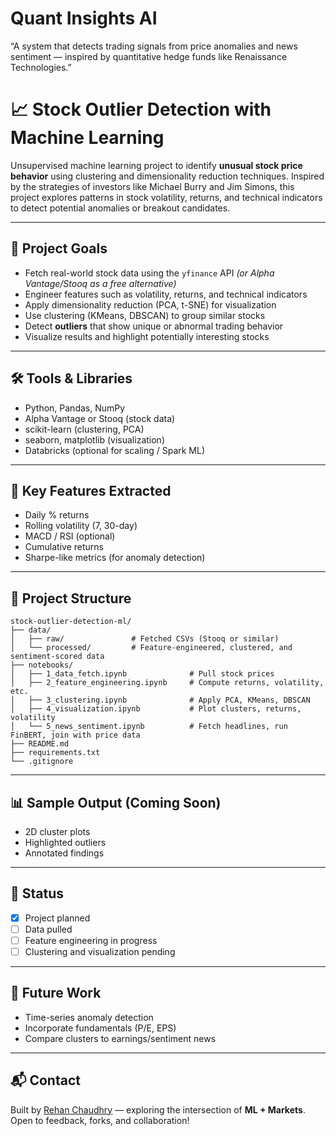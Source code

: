 # Quant Insights AI

“A system that detects trading signals from price anomalies and news sentiment — inspired by quantitative hedge funds like Renaissance Technologies.”

# 📈 Stock Outlier Detection with Machine Learning

Unsupervised machine learning project to identify **unusual stock price behavior** using clustering and dimensionality reduction techniques. Inspired by the strategies of investors like Michael Burry and Jim Simons, this project explores patterns in stock volatility, returns, and technical indicators to detect potential anomalies or breakout candidates.

---

## 🚀 Project Goals

- Fetch real-world stock data using the `yfinance` API *(or Alpha Vantage/Stooq as a free alternative)*
- Engineer features such as volatility, returns, and technical indicators
- Apply dimensionality reduction (PCA, t-SNE) for visualization
- Use clustering (KMeans, DBSCAN) to group similar stocks
- Detect **outliers** that show unique or abnormal trading behavior
- Visualize results and highlight potentially interesting stocks

---

## 🛠️ Tools & Libraries

- Python, Pandas, NumPy
- Alpha Vantage or Stooq (stock data)
- scikit-learn (clustering, PCA)
- seaborn, matplotlib (visualization)
- Databricks (optional for scaling / Spark ML)

---

## 🧠 Key Features Extracted

- Daily % returns
- Rolling volatility (7, 30-day)
- MACD / RSI (optional)
- Cumulative returns
- Sharpe-like metrics (for anomaly detection)

---

## 📁 Project Structure

```
stock-outlier-detection-ml/
├── data/
│   ├── raw/               # Fetched CSVs (Stooq or similar)
│   └── processed/         # Feature-engineered, clustered, and sentiment-scored data
├── notebooks/
│   ├── 1_data_fetch.ipynb              # Pull stock prices
│   ├── 2_feature_engineering.ipynb     # Compute returns, volatility, etc.
│   ├── 3_clustering.ipynb              # Apply PCA, KMeans, DBSCAN
│   ├── 4_visualization.ipynb           # Plot clusters, returns, volatility
│   └── 5_news_sentiment.ipynb          # Fetch headlines, run FinBERT, join with price data
├── README.md
├── requirements.txt
└── .gitignore

```

---

## 📊 Sample Output (Coming Soon)

- 2D cluster plots
- Highlighted outliers
- Annotated findings

---

## 📌 Status

- [x] Project planned  
- [ ] Data pulled  
- [ ] Feature engineering in progress  
- [ ] Clustering and visualization pending

---

## 🧠 Future Work

- Time-series anomaly detection
- Incorporate fundamentals (P/E, EPS)
- Compare clusters to earnings/sentiment news

---

## 📬 Contact

Built by [Rehan Chaudhry](https://github.com/rehansc) — exploring the intersection of **ML + Markets**.  
Open to feedback, forks, and collaboration!
